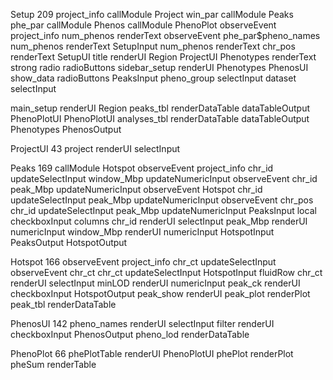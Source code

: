 Setup 209
  project_info callModule Project
  win_par callModule Peaks
  phe_par callModule Phenos
  callModule PhenoPlot
  observeEvent project_info
    num_phenos renderText
  observeEvent phe_par$pheno_names
    num_phenos renderText
SetupInput
  num_phenos renderText
  chr_pos renderText
SetupUI
  title renderUI
    Region
      ProjectUI
    Phenotypes
      renderText strong
  radio radioButtons
  sidebar_setup renderUI
    Phenotypes
      PhenosUI
      show_data radioButtons
      PeaksInput
    pheno_group selectInput
    dataset selectInput
  
  main_setup renderUI
    Region
      peaks_tbl renderDataTable dataTableOutput
      PhenoPlotUI
      PhenoPlotUI
      analyses_tbl renderDataTable dataTableOutput
    Phenotypes
      PhenosOutput

ProjectUI 43
  project renderUI selectInput
  
Peaks 169
  callModule Hotspot
  observeEvent project_info
    chr_id updateSelectInput
    window_Mbp updateNumericInput
  observeEvent chr_id
    peak_Mbp updateNumericInput
  observeEvent Hotspot
    chr_id updateSelectInput
    peak_Mbp updateNumericInput
  observeEvent chr_pos
    chr_id updateSelectInput
    peak_Mbp updateNumericInput
PeaksInput
  local checkboxInput
  columns
    chr_id renderUI selectInput
    peak_Mbp renderUI numericInput
    window_Mbp renderUI numericInput
  HotspotInput
PeaksOutput
  HotspotOutput
  
Hotspot 166
  observeEvent project_info
    chr_ct updateSelectInput
  observeEvent chr_ct
    chr_ct updateSelectInput
HotspotInput
  fluidRow
    chr_ct renderUI selectInput
    minLOD renderUI numericInput
    peak_ck renderUI checkboxInput
HotspotOutput
  peak_show renderUI
    peak_plot renderPlot
  peak_tbl renderDataTable
  
PhenosUI 142
  pheno_names renderUI selectInput
  filter renderUI checkboxInput
PhenosOutput
  pheno_lod renderDataTable
  
PhenoPlot 66
  phePlotTable renderUI
PhenoPlotUI
  phePlot renderPlot
  pheSum renderTable
  